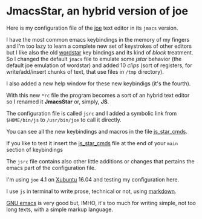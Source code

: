 # JmacsStar, an hybrid version of joe

Here is my configuration file of the [joe][] text editor in
its `jmacs` version.

I have the most common emacs keybindings in the memory of my
fingers and I'm too lazy to learn a complete new set of
keystrokes of other editors but I like also the old
[wordstar][] key bindings and its kind of _block_ treatment. So
I changed the default `jmacs` file to emulate some _jstar_
behavior (the default joe emulation of wordstar) and added 10
*clips* (sort of registers, for write/add/insert chunks of
text, that use files in `/tmp` directory).

I also added a new help window for these new keybindigs (it's
the fourth).

With this new `*rc` file the program becomes a sort of an hybrid
text editor so I renamed it **JmacsStar** or, simply, **JS**.

The configuration file is called `jsrc` and I added a symbolic
link from `$HOME/bin/js` to `/usr/bin/joe` to call it directly.

You can see all the new keybindings and macros in the file
[js_star_cmds][].

If you like to test it insert the [js_star_cmds][] file at the
end of your `main` section of keybindings

The `jsrc` file contains also other little additions or
changes that pertains the emacs part of the configuration file.

I'm using `joe` 4.1 on [Xubuntu][] 16.04 and testing my
configuration here.

I use `js` in terminal to write prose, technical or not, using
[markdown][].

[GNU emacs][] is very good but, IMHO, it's too much for writing
simple, not too long texts, with a simple markup language.

[joe]: http://joe-editor.sourceforge.net
[wordstar]: https://en.wikipedia.org/wiki/WordStar
[js_star_cmds]: ./js_star_cmds
[markdown]: https://en.wikipedia.org/wiki/Markdown
[GNU emacs]: https://www.gnu.org/s/emacs
[Xubuntu]: http://xubuntu.org
